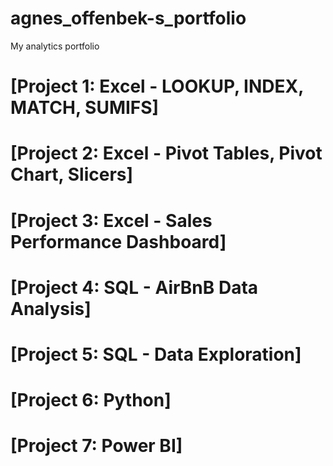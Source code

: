 # agnes_offenbek-s_portfolio
My analytics portfolio

# [Project 1: Excel - LOOKUP, INDEX, MATCH, SUMIFS]

# [Project 2: Excel - Pivot Tables, Pivot Chart, Slicers]

# [Project 3: Excel - Sales Performance Dashboard]

# [Project 4: SQL - AirBnB Data Analysis]

# [Project 5: SQL - Data Exploration]

# [Project 6: Python]

# [Project 7: Power BI]
